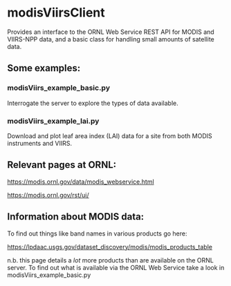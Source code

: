# modisViirsClient

Provides an interface to the ORNL Web Service REST API for MODIS and VIIRS-NPP data, and a basic class for handling small amounts of satellite data.

## Some examples:

### modisViirs_example_basic.py

Interrogate the server to explore the types of data available.

### modisViirs_example_lai.py

Download and plot leaf area index (LAI) data for a site from both MODIS instruments and VIIRS.

## Relevant pages at ORNL:

https://modis.ornl.gov/data/modis_webservice.html

https://modis.ornl.gov/rst/ui/


## Information about MODIS data:

To find out things like band names in various products go here:

https://lpdaac.usgs.gov/dataset_discovery/modis/modis_products_table

n.b. this page details a *lot* more products than are available
on the ORNL server. To find out what is available via the ORNL
Web Service take a look in modisViirs_example_basic.py

